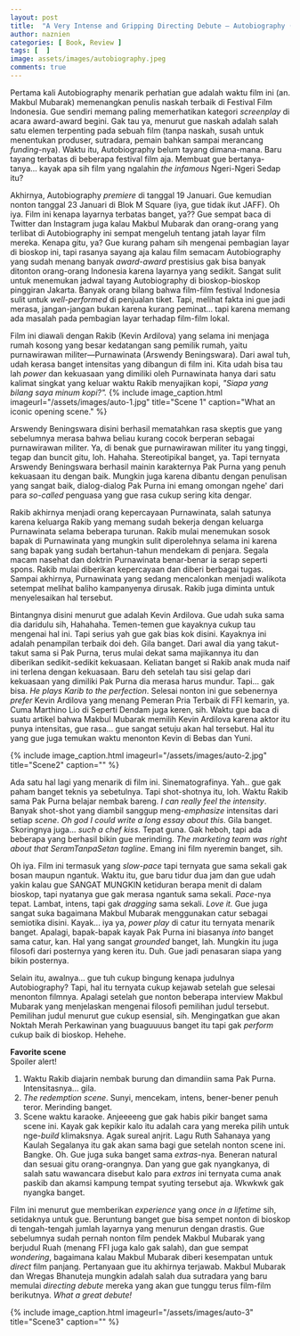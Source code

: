 ```yaml
---
layout: post
title:  "A Very Intense and Gripping Directing Debute — Autobiography (2022)"
author: naznien
categories: [ Book, Review ]
tags: [  ]
image: assets/images/autobiography.jpeg
comments: true
---
```


Pertama kali Autobiography menarik perhatian gue adalah waktu film ini (an. Makbul Mubarak) memenangkan penulis naskah terbaik di Festival Film Indonesia. Gue sendiri memang paling memerhatikan kategori *screenplay* di acara award-award begini. Gak tau ya, menurut gue naskah adalah salah satu elemen terpenting pada sebuah film (tanpa naskah, susah untuk menentukan produser, sutradara, pemain bahkan sampai merancang *funding*-nya). Waktu itu, Autobiography belum tayang dimana-mana. Baru tayang terbatas di beberapa festival film aja. Membuat gue bertanya-tanya... kayak apa sih film yang ngalahin *the infamous* Ngeri-Ngeri Sedap itu?

Akhirnya, Autobiography *premiere* di tanggal 19 Januari. Gue kemudian nonton tanggal 23 Januari di Blok M Square (iya, gue tidak ikut JAFF). Oh iya. Film ini kenapa layarnya terbatas banget, ya?? Gue sempat baca di Twitter dan Instagram juga kalau Makbul Mubarak dan orang-orang yang terlibat di Autobiography ini sempat mengeluh tentang jatah layar film mereka. Kenapa gitu, ya? Gue kurang paham sih mengenai pembagian layar di bioskop ini, tapi rasanya sayang aja kalau film semacam Autobiography yang sudah menang banyak *award-award* prestisius gak bisa banyak ditonton orang-orang Indonesia karena layarnya yang sedikit. Sangat sulit untuk menemukan jadwal tayang Autobiography di bioskop-bioskop pinggiran Jakarta. Banyak orang bilang bahwa film-film festival Indonesia sulit untuk *well-performed* di penjualan tiket. Tapi, melihat fakta ini gue jadi merasa, jangan-jangan bukan karena kurang peminat... tapi karena memang ada masalah pada pembagian layar terhadap film-film lokal.

Film ini diawali dengan Rakib (Kevin Ardilova) yang selama ini menjaga rumah kosong yang besar kedatangan sang pemilik rumah, yaitu purnawirawan militer—Purnawinata (Arswendy Beningswara). Dari awal tuh, udah kerasa banget intensitas yang dibangun di film ini. Kita udah bisa tau lah *power* dan kekuasaan yang dimiliki oleh Purnawinata hanya dari satu kalimat singkat yang keluar waktu Rakib menyajikan kopi, *"Siapa yang bilang saya minum kopi?".* 
{% include image_caption.html imageurl="/assets/images/auto-1.jpg"  title="Scene 1" caption="What an iconic opening scene." %}

Arswendy Beningswara disini berhasil mematahkan rasa skeptis gue yang sebelumnya merasa bahwa beliau kurang cocok berperan sebagai purnawirawan militer. Ya, di benak gue purnawirawan militer itu yang tinggi, tegap dan buncit gitu, loh. Hahaha. Stereotipikal banget, ya. Tapi ternyata Arswendy Beningswara berhasil mainin karakternya Pak Purna yang penuh kekuasaan itu dengan baik. Mungkin juga karena dibantu dengan penulisan yang sangat baik, dialog-dialog Pak Purna ini emang omongan ngehe' dari para *so-called* penguasa yang gue rasa cukup sering kita dengar. 

Rakib akhirnya menjadi orang kepercayaan Purnawinata, salah satunya karena keluarga Rakib yang memang sudah bekerja dengan keluarga Purnawinata selama beberapa turunan. Rakib mulai menemukan sosok bapak di Purnawinata yang mungkin sulit diperolehnya selama ini karena sang bapak yang sudah bertahun-tahun mendekam di penjara. Segala macam nasehat dan doktrin Purnawinata benar-benar ia serap seperti spons. Rakib mulai diberikan kepercayaan dan diberi berbagai tugas. Sampai akhirnya, Purnawinata yang sedang mencalonkan menjadi walikota setempat melihat baliho kampanyenya dirusak. Rakib juga diminta untuk menyelesaikan hal tersebut. 

Bintangnya disini menurut gue adalah Kevin Ardilova. Gue udah suka sama dia daridulu sih, Hahahaha. Temen-temen gue kayaknya cukup tau mengenai hal ini. Tapi serius yah gue gak bias kok disini. Kayaknya ini adalah penampilan terbaik doi deh. Gila banget. Dari awal dia yang takut-takut sama si Pak Purna, terus mulai dekat sama majikannya itu dan diberikan sedikit-sedikit kekuasaan. Keliatan banget si Rakib anak muda naif ini terlena dengan kekuasaan. Baru deh setelah tau sisi gelap dari kekuasaan yang dimiliki Pak Purna dia merasa harus mundur. Tapi... gak bisa. *He plays Karib to the perfection*. Selesai nonton ini gue sebenernya *prefer* Kevin Ardilova yang menang Pemeran Pria Terbaik di FFI kemarin, ya. Cuma Marthino Lio di Seperti Dendam juga keren, sih. Waktu gue baca di suatu artikel bahwa Makbul Mubarak memilih Kevin Ardilova karena aktor itu punya intensitas, gue rasa... gue sangat setuju akan hal tersebut. Hal itu yang gue juga temukan waktu menonton Kevin di Bebas dan Yuni. 

{% include image_caption.html imageurl="/assets/images/auto-2.jpg"  title="Scene2" caption="" %}

Ada satu hal lagi yang menarik di film ini. Sinematografinya. Yah.. gue gak paham banget teknis ya sebetulnya. Tapi shot-shotnya itu, loh. Waktu Rakib sama Pak Purna belajar nembak bareng. *I can really feel the intensity*. Banyak shot-shot yang diambil sanggup meng-*emphasize* intensitas dari setiap *scene*. *Oh god I could write a long essay about this*. Gila banget. Skoringnya juga... *such a chef kiss*. Tepat guna. Gak heboh, tapi ada beberapa yang berhasil bikin gue merinding. *The marketing team was right about that SeramTanpaSetan tagline*. Emang ini film nyeremin banget, sih.

Oh iya. Film ini termasuk yang *slow-pace* tapi ternyata gue sama sekali gak bosan maupun ngantuk. Waktu itu, gue baru tidur dua jam dan gue udah yakin kalau gue SANGAT MUNGKIN ketiduran berapa menit di dalam bioskop, tapi nyatanya gue gak merasa ngantuk sama sekali. *Pace*-nya tepat. Lambat, intens, tapi gak *dragging* sama sekali. *Love it.* Gue juga sangat suka bagaimana Makbul Mubarak menggunakan catur sebagai semiotika disini. Kayak... iya ya, *power play* di catur itu ternyata menarik banget. Apalagi, bapak-bapak kayak Pak Purna ini biasanya *into* banget sama catur, kan. Hal yang sangat *grounded* banget, lah. Mungkin itu juga filosofi dari posternya yang keren itu. Duh. Gue jadi penasaran siapa yang bikin posternya. 

Selain itu, awalnya... gue tuh cukup bingung kenapa judulnya Autobiography? Tapi, hal itu ternyata cukup kejawab setelah gue selesai menonton filmnya. Apalagi setelah gue nonton beberapa interview Makbul Mubarak yang menjelaskan mengenai filosofi pemilihan judul tersebut. Pemilihan judul menurut gue cukup esensial, sih. Mengingatkan gue akan Noktah Merah Perkawinan yang buaguuuus banget itu tapi gak *perform* cukup baik di bioskop. Hehehe.

**Favorite scene** <br>
Spoiler alert! 
1. Waktu Rakib diajarin nembak burung dan dimandiin sama Pak Purna. Intensitasnya... gila.
2. *The redemption scene*. Sunyi, mencekam, intens, bener-bener penuh teror. Merinding banget.
3. Scene waktu karaoke. Anjeeeeng gue gak habis pikir banget sama scene ini. Kayak gak kepikir kalo itu adalah cara yang mereka pilih untuk nge-*build* klimaksnya. Agak sureal anjrit. Lagu Ruth Sahanaya yang Kaulah Segalanya itu gak akan sama bagi gue setelah nonton scene ini. Bangke.
Oh. Gue juga suka banget sama *extras*-nya. Beneran natural dan sesuai gitu orang-orangnya. Dan yang gue gak nyangkanya, di salah satu wawancara disebut kalo para *extras* ini ternyata cuma anak paskib dan akamsi kampung tempat syuting tersebut aja. Wkwkwk gak nyangka banget.

Film ini menurut gue memberikan *experience* yang *once in a lifetime* sih, setidaknya untuk gue. Beruntung banget gue bisa sempet nonton di bioskop di tengah-tengah jumlah layarnya yang menurun dengan drastis. Gue sebelumnya sudah pernah nonton film pendek Makbul Mubarak yang berjudul Ruah (menang FFI juga kalo gak salah), dan gue sempat *wondering*, bagaimana kalau Makbul Mubarak diberi kesempatan untuk *direct* film panjang. Pertanyaan gue itu akhirnya terjawab. Makbul Mubarak dan Wregas Bhanuteja mungkin adalah salah dua sutradara yang baru memulai *directing debute* mereka yang akan gue tunggu terus film-film berikutnya. *What a great debute!*

{% include image_caption.html imageurl="/assets/images/auto-3"  title="Scene3" caption="" %}

